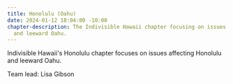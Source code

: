 ```yaml
---
title: Honolulu (Oahu)
date: 2024-01-12 18:04:00 -10:00
chapter-description: The Indivisible Hawaii chapter focusing on issues affecting Honolulu
  and leeward Oahu.
---
```


Indivisible Hawaii's Honolulu chapter focuses on issues affecting Honolulu and leeward Oahu.

Team lead: Lisa Gibson